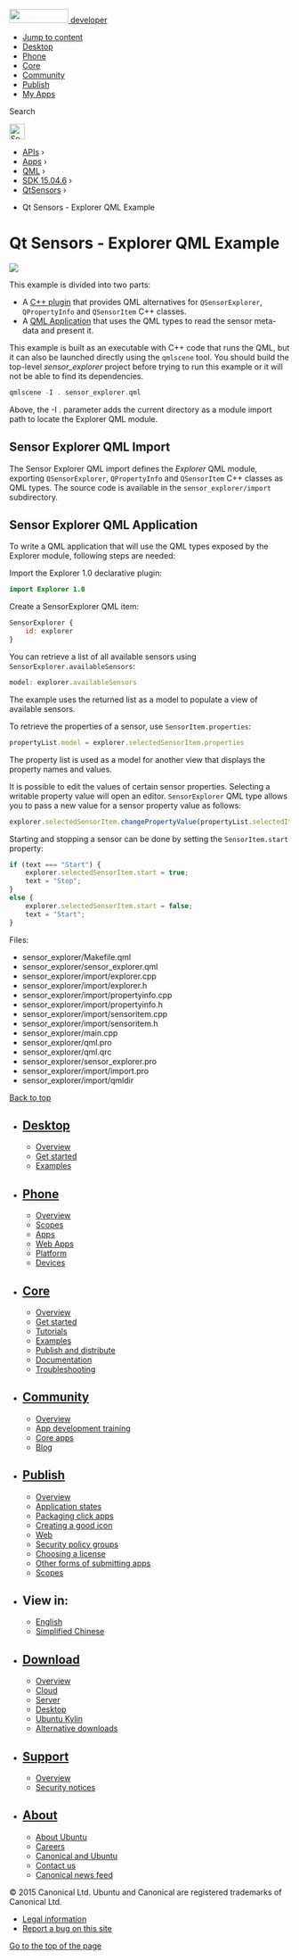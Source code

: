 <a href="https://developer.ubuntu.com/" class="logo-ubuntu"><img src="https://developer.ubuntu.com/assets/sites/ubuntu/latest/u/img/logos/logo-ubuntu-orange.svg" width="106" height="25" /> <span>developer</span></a>

-   [Jump to content](index.html#main-content)
-   [Desktop](https://developer.ubuntu.com/en/desktop/)
-   [Phone](https://developer.ubuntu.com/en/phone/)
-   [Core](https://developer.ubuntu.com/core)
-   [Community](https://developer.ubuntu.com/en/community/)
-   [Publish](https://developer.ubuntu.com/en/publish/)
-   [My Apps](https://myapps.developer.ubuntu.com/)

Search

<img src="https://developer.ubuntu.com/assets/sites/ubuntu/latest/u/img/search-white.svg" alt="Search" height="28" />

-   [APIs](../../../../index.html) ›
-   [Apps](../../../index.html) ›
-   [QML](../../index.html) ›
-   <a href="../index.html" class="sub-nav-item">SDK 15.04.6</a> ›
-   <a href="../QtSensors/index.html" class="sub-nav-item">QtSensors</a> ›

<!-- -->

-   Qt Sensors - Explorer QML Example

Qt Sensors - Explorer QML Example
=================================

<span class="subtitle"></span>
<span id="details"></span>
![](https://developer.ubuntu.com/static/devportal_uploaded/46918d8e-69ee-48e0-8562-f382e0c522a6-api/apps/qml/sdk-15.04.6/qtsensors-sensor-explorer-example/images/qtsensors-examples-explorer.png)

This example is divided into two parts:

-   A [C++ plugin](https://developer.ubuntu.com/api/apps/qml/sdk-15.04.6/QtSensors.sensor_explorer/#sensor-explorer-qml-import) that provides QML alternatives for `QSensorExplorer`, `QPropertyInfo` and `QSensorItem` C++ classes.
-   A [QML Application](https://developer.ubuntu.com/api/apps/qml/sdk-15.04.6/QtSensors.sensor_explorer/#sensor-explorer-qml-application) that uses the QML types to read the sensor meta-data and present it.

This example is built as an executable with C++ code that runs the QML, but it can also be launched directly using the `qmlscene` tool. You should build the top-level *sensor\_explorer* project before trying to run this example or it will not be able to find its dependencies.

``` cpp
qmlscene -I . sensor_explorer.qml
```

Above, the -I . parameter adds the current directory as a module import path to locate the Explorer QML module.

<span id="sensor-explorer-qml-import"></span>
Sensor Explorer QML Import
--------------------------

The Sensor Explorer QML import defines the *Explorer* QML module, exporting `QSensorExplorer`, `QPropertyInfo` and `QSensorItem` C++ classes as QML types. The source code is available in the `sensor_explorer/import` subdirectory.

<span id="sensor-explorer-qml-application"></span>
Sensor Explorer QML Application
-------------------------------

To write a QML application that will use the QML types exposed by the Explorer module, following steps are needed:

Import the Explorer 1.0 declarative plugin:

``` qml
import Explorer 1.0
```

Create a SensorExplorer QML item:

``` qml
SensorExplorer {
    id: explorer
}
```

You can retrieve a list of all available sensors using `SensorExplorer.availableSensors`:

``` qml
model: explorer.availableSensors
```

The example uses the returned list as a model to populate a view of available sensors.

To retrieve the properties of a sensor, use `SensorItem.properties`:

``` qml
propertyList.model = explorer.selectedSensorItem.properties
```

The property list is used as a model for another view that displays the property names and values.

It is possible to edit the values of certain sensor properties. Selecting a writable property value will open an editor. `SensorExplorer` QML type allows you to pass a new value for a sensor property value as follows:

``` qml
explorer.selectedSensorItem.changePropertyValue(propertyList.selectedItem, loaderEditor.item.text);
```

Starting and stopping a sensor can be done by setting the `SensorItem.start` property:

``` qml
if (text === "Start") {
    explorer.selectedSensorItem.start = true;
    text = "Stop";
}
else {
    explorer.selectedSensorItem.start = false;
    text = "Start";
}
```

Files:

-   sensor\_explorer/Makefile.qml
-   sensor\_explorer/sensor\_explorer.qml
-   sensor\_explorer/import/explorer.cpp
-   sensor\_explorer/import/explorer.h
-   sensor\_explorer/import/propertyinfo.cpp
-   sensor\_explorer/import/propertyinfo.h
-   sensor\_explorer/import/sensoritem.cpp
-   sensor\_explorer/import/sensoritem.h
-   sensor\_explorer/main.cpp
-   sensor\_explorer/qml.pro
-   sensor\_explorer/qml.qrc
-   sensor\_explorer/sensor\_explorer.pro
-   sensor\_explorer/import/import.pro
-   sensor\_explorer/import/qmldir

[Back to top](index.html#)

-   [Desktop](https://developer.ubuntu.com/en/desktop/)
    ---------------------------------------------------

    -   [Overview](https://developer.ubuntu.com/en/desktop/)
    -   [Get started](http://snapcraft.io/?utm_source=developer.ubuntu.com&utm_medium=devportal&utm_term=snaps%20snapcraft%20desktop&utm_content=menu&utm_campaign=duc_snappers)
    -   [Examples](https://github.com/ubuntu/snappy-playpen)

-   [Phone](https://developer.ubuntu.com/en/phone/)
    -----------------------------------------------

    -   [Overview](https://developer.ubuntu.com/en/phone/)
    -   [Scopes](https://developer.ubuntu.com/en/phone/scopes/)
    -   [Apps](https://developer.ubuntu.com/en/phone/apps/)
    -   [Web Apps](https://developer.ubuntu.com/en/phone/web/)
    -   [Platform](https://developer.ubuntu.com/en/phone/platform/)
    -   [Devices](https://developer.ubuntu.com/en/phone/devices/)

-   [Core](https://developer.ubuntu.com/core)
    -----------------------------------------

    -   [Overview](https://developer.ubuntu.com/core)
    -   [Get started](https://developer.ubuntu.com/core/get-started)
    -   [Tutorials](https://developer.ubuntu.com/core/tutorials)
    -   [Examples](https://developer.ubuntu.com/core/examples)
    -   [Publish and distribute](https://developer.ubuntu.com/core/publish-and-distribute)
    -   [Documentation](https://developer.ubuntu.com/core/documentation)
    -   [Troubleshooting](https://developer.ubuntu.com/core/troubleshooting)

-   [Community](https://developer.ubuntu.com/en/community/)
    -------------------------------------------------------

    -   [Overview](https://developer.ubuntu.com/en/community/)
    -   [App development training](https://developer.ubuntu.com/en/community/training/)
    -   [Core apps](https://developer.ubuntu.com/en/community/core-apps/)
    -   [Blog](https://developer.ubuntu.com/en/community/blog/)

-   [Publish](https://developer.ubuntu.com/en/publish/)
    ---------------------------------------------------

    -   [Overview](https://developer.ubuntu.com/en/publish/)
    -   [Application states](https://developer.ubuntu.com/en/publish/application-states/)
    -   [Packaging click apps](https://developer.ubuntu.com/en/publish/packaging-click-apps/)
    -   [Creating a good icon](https://developer.ubuntu.com/en/publish/creating-a-good-icon/)
    -   [Web](https://developer.ubuntu.com/en/publish/web/)
    -   [Security policy groups](https://developer.ubuntu.com/en/publish/security-policy-groups/)
    -   [Choosing a license](https://developer.ubuntu.com/en/publish/choosing-a-license/)
    -   [Other forms of submitting apps](https://developer.ubuntu.com/en/publish/other-forms-of-submitting-apps/)
    -   [Scopes](https://developer.ubuntu.com/en/publish/scopes/)

-   View in:
    --------

    -   [English](index.html "Change to language: English")
    -   [Simplified Chinese](index.html "Change to language: Simplified Chinese")

-   [Download](http://ubuntu.com/download/)
    ---------------------------------------

    -   [Overview](http://ubuntu.com/download)
    -   [Cloud](http://ubuntu.com/download/cloud)
    -   [Server](http://ubuntu.com/download/server)
    -   [Desktop](http://ubuntu.com/download/desktop)
    -   [Ubuntu Kylin](http://ubuntu.com/download/ubuntu-kylin)
    -   [Alternative downloads](http://ubuntu.com/download/alternative-downloads)

-   [Support](http://ubuntu.com/support/)
    -------------------------------------

    -   [Overview](http://ubuntu.com/support)
    -   [Security notices](http://www.ubuntu.com/usn/)

-   [About](http://ubuntu.com/about/)
    ---------------------------------

    -   [About Ubuntu](http://ubuntu.com/about/about-ubuntu)
    -   [Careers](http://www.canonical.com/careers)
    -   [Canonical and Ubuntu](http://ubuntu.com/about/canonical-and-ubuntu)
    -   [Contact us](http://ubuntu.com/about/contact-us)
    -   [Canonical news feed](http://insights.ubuntu.com/feed/)

© 2015 Canonical Ltd. Ubuntu and Canonical are registered trademarks of Canonical Ltd.

-   [Legal information](http://www.ubuntu.com/legal)
-   [Report a bug on this site](https://bugs.launchpad.net/developer-ubuntu-com/)

<span class="accessibility-aid">[Go to the top of the page](index.html#)</span>
